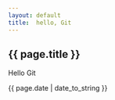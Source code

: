 ```yaml
---
layout:	default
title:	hello, Git
---
```

<h2>{{ page.title }}</h2>
<p>Hello Git</p>
<p> {{ page.date | date_to_string }} </p>
